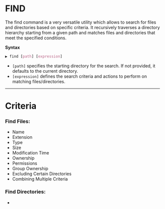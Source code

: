 # FIND

The find command is a very versatile utility which allows to search for files and directories based on specific criteria. It recursively traverses a directory hierarchy starting from a given path and matches files and directories that meet the specified conditions.

**Syntax**
```CSS
▶ find [path] [expression]
```
  - `[path]` specifies the starting directory for the search. If not provided, it defaults to the current directory.
  - `[expression]` defines the search criteria and actions to perform on matching files/directories.
---

# Criteria
### Find Files:
  - Name
  - Extension
  - Type
  - Size
  - Modification Time
  - Ownership
  - Permissions
  - Group Ownership
  - Excluding Certain Directories
  - Combining Multiple Criteria

### Find Directories:
  - 
